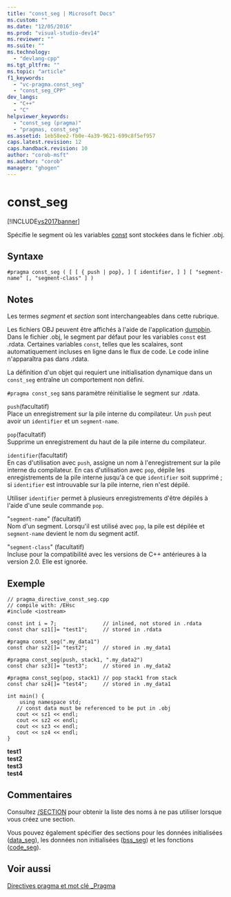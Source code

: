 ```yaml
---
title: "const_seg | Microsoft Docs"
ms.custom: ""
ms.date: "12/05/2016"
ms.prod: "visual-studio-dev14"
ms.reviewer: ""
ms.suite: ""
ms.technology: 
  - "devlang-cpp"
ms.tgt_pltfrm: ""
ms.topic: "article"
f1_keywords: 
  - "vc-pragma.const_seg"
  - "const_seg_CPP"
dev_langs: 
  - "C++"
  - "C"
helpviewer_keywords: 
  - "const_seg (pragma)"
  - "pragmas, const_seg"
ms.assetid: 1eb58ee2-fb0e-4a39-9621-699c8f5ef957
caps.latest.revision: 12
caps.handback.revision: 10
author: "corob-msft"
ms.author: "corob"
manager: "ghogen"
---
```

# const_seg
[!INCLUDE[vs2017banner](../assembler/inline/includes/vs2017banner.md)]

Spécifie le segment où les variables [const](../cpp/const-cpp.md) sont stockées dans le fichier .obj.  
  
## Syntaxe  
  
```  
#pragma const_seg ( [ [ { push | pop}, ] [ identifier, ] ] [ "segment-name" [, "segment-class" ] )  
```  
  
## Notes  
 Les termes *segment* et *section* sont interchangeables dans cette rubrique.  
  
 Les fichiers OBJ peuvent être affichés à l'aide de l'application [dumpbin](../build/reference/dumpbin-command-line.md).  Dans le fichier .obj, le segment par défaut pour les variables `const` est .rdata.  Certaines variables `const`, telles que les scalaires, sont automatiquement incluses en ligne dans le flux de code.  Le code inline n'apparaîtra pas dans .rdata.  
  
 La définition d'un objet qui requiert une initialisation dynamique dans un `const_seg` entraîne un comportement non défini.  
  
 `#pragma const_seg` sans paramètre réinitialise le segment sur .rdata.  
  
 `push`\(facultatif\)  
 Place un enregistrement sur la pile interne du compilateur.  Un `push` peut avoir un `identifier` et un `segment-name`.  
  
 `pop`\(facultatif\)  
 Supprime un enregistrement du haut de la pile interne du compilateur.  
  
 `identifier`\(facultatif\)  
 En cas d'utilisation avec `push`, assigne un nom à l'enregistrement sur la pile interne du compilateur.  En cas d'utilisation avec `pop`, dépile les enregistrements de la pile interne jusqu'à ce que `identifier` soit supprimé ; si `identifier` est introuvable sur la pile interne, rien n'est dépilé.  
  
 Utiliser `identifier` permet à plusieurs enregistrements d'être dépilés à l'aide d'une seule commande `pop`.  
  
 "`segment-name`" \(facultatif\)  
 Nom d'un segment.  Lorsqu'il est utilisé avec `pop`, la pile est dépilée et `segment-name` devient le nom du segment actif.  
  
 "`segment-class`" \(facultatif\)  
 Incluse pour la compatibilité avec les versions de C\+\+ antérieures à la version 2.0.  Elle est ignorée.  
  
## Exemple  
  
```  
// pragma_directive_const_seg.cpp  
// compile with: /EHsc  
#include <iostream>  
  
const int i = 7;               // inlined, not stored in .rdata  
const char sz1[]= "test1";     // stored in .rdata  
  
#pragma const_seg(".my_data1")  
const char sz2[]= "test2";     // stored in .my_data1  
  
#pragma const_seg(push, stack1, ".my_data2")  
const char sz3[]= "test3";     // stored in .my_data2  
  
#pragma const_seg(pop, stack1) // pop stack1 from stack  
const char sz4[]= "test4";     // stored in .my_data1  
  
int main() {  
    using namespace std;  
   // const data must be referenced to be put in .obj  
   cout << sz1 << endl;  
   cout << sz2 << endl;  
   cout << sz3 << endl;  
   cout << sz4 << endl;  
}  
```  
  
  **test1**  
**test2**  
**test3**  
**test4**   
## Commentaires  
 Consultez [\/SECTION](../build/reference/section-specify-section-attributes.md) pour obtenir la liste des noms à ne pas utiliser lorsque vous créez une section.  
  
 Vous pouvez également spécifier des sections pour les données initialisées \([data\_seg](../preprocessor/data-seg.md)\), les données non initialisées \([bss\_seg](../preprocessor/bss-seg.md)\) et les fonctions \([code\_seg](../preprocessor/code-seg.md)\).  
  
## Voir aussi  
 [Directives pragma et mot clé \_Pragma](../preprocessor/pragma-directives-and-the-pragma-keyword.md)